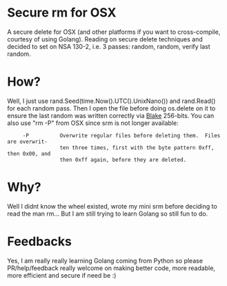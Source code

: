 # Secure rm for OSX
A secure delete for OSX (and other platforms if you want to cross-compile, courtesy of using Golang).
Reading on secure delete techniques and decided to set on NSA 130-2, i.e. 3 passes: random, random, verify last random.

# How?
Well, I just use rand.Seed(time.Now().UTC().UnixNano()) and rand.Read() for each random pass.
Then I open the file before doing os.delete on it to ensure the last random was written correctly via [Blake](https://en.wikipedia.org/wiki/BLAKE_(hash_function)) 256-bits.
You can also use "rm -P" from OSX since srm is not longer available:
```     
     -P          Overwrite regular files before deleting them.  Files are overwrit-
                 ten three times, first with the byte pattern 0xff, then 0x00, and
                 then 0xff again, before they are deleted.
```
                 
# Why?
Well I didnt know the wheel existed, wrote my mini srm before deciding to read the man rm... But I am still trying to learn Golang so still fun to do.

# Feedbacks
Yes, I am really really learning Golang coming from Python so please PR/help/feedback really welcome on making better code, more readable, more efficient and secure if need be :)
